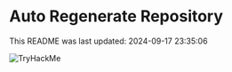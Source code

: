 # Auto Regenerate Repository

This README was last updated: 2024-09-17 23:35:06

 ![TryHackMe](https://tryhackme.com/badge/533634)